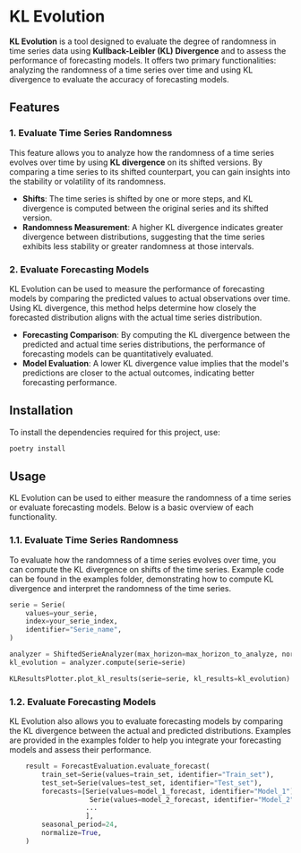 # KL Evolution

**KL Evolution** is a tool designed to evaluate the degree of randomness in time series data using **Kullback-Leibler (KL) Divergence** and to assess the performance of forecasting models. It offers two primary functionalities: analyzing the randomness of a time series over time and using KL divergence to evaluate the accuracy of forecasting models.

## Features

### 1. **Evaluate Time Series Randomness**
This feature allows you to analyze how the randomness of a time series evolves over time by using **KL divergence** on its shifted versions. By comparing a time series to its shifted counterpart, you can gain insights into the stability or volatility of its randomness.

- **Shifts**: The time series is shifted by one or more steps, and KL divergence is computed between the original series and its shifted version.
- **Randomness Measurement**: A higher KL divergence indicates greater divergence between distributions, suggesting that the time series exhibits less stability or greater randomness at those intervals.

### 2. **Evaluate Forecasting Models**
KL Evolution can be used to measure the performance of forecasting models by comparing the predicted values to actual observations over time. Using KL divergence, this method helps determine how closely the forecasted distribution aligns with the actual time series distribution.

- **Forecasting Comparison**: By computing the KL divergence between the predicted and actual time series distributions, the performance of forecasting models can be quantitatively evaluated.
- **Model Evaluation**: A lower KL divergence value implies that the model's predictions are closer to the actual outcomes, indicating better forecasting performance.

## Installation

To install the dependencies required for this project, use:
```bash
poetry install
```

## Usage
KL Evolution can be used to either measure the randomness of a time series or evaluate forecasting models. Below is a basic overview of each functionality.

### 1.1. Evaluate Time Series Randomness
To evaluate how the randomness of a time series evolves over time, you can compute the KL divergence on shifts of the time series. Example code can be found in the examples folder, demonstrating how to compute KL divergence and interpret the randomness of the time series.
```python
serie = Serie(
    values=your_serie,
    index=your_serie_index,
    identifier="Serie_name",
)

analyzer = ShiftedSerieAnalyzer(max_horizon=max_horizon_to_analyze, normalized=True)
kl_evolution = analyzer.compute(serie=serie)

KLResultsPlotter.plot_kl_results(serie=serie, kl_results=kl_evolution)
```

### 1.2. Evaluate Forecasting Models
KL Evolution also allows you to evaluate forecasting models by comparing the KL divergence between the actual and predicted distributions. Examples are provided in the examples folder to help you integrate your forecasting models and assess their performance.
```python
    result = ForecastEvaluation.evaluate_forecast(
        train_set=Serie(values=train_set, identifier="Train_set"),
        test_set=Serie(values=test_set, identifier="Test_set"),
        forecasts=[Serie(values=model_1_forecast, identifier="Model_1"),
                    Serie(values=model_2_forecast, identifier="Model_2"),
                   ...
                   ],
        seasonal_period=24,
        normalize=True,
    )
```